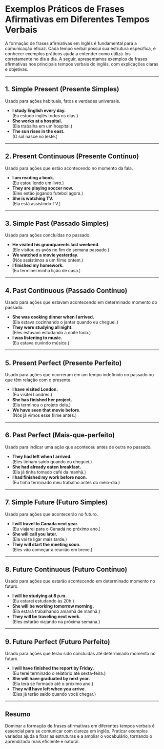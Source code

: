 # Exemplos Práticos de Frases Afirmativas em Diferentes Tempos Verbais

A formação de frases afirmativas em inglês é fundamental para a comunicação eficaz. Cada tempo verbal possui sua estrutura específica, e conhecer exemplos práticos ajuda a entender como utilizá-los corretamente no dia a dia. A seguir, apresentamos exemplos de frases afirmativas nos principais tempos verbais do inglês, com explicações claras e objetivas.

---

## 1. **Simple Present (Presente Simples)**

Usado para ações habituais, fatos e verdades universais.

- **I study English every day.**  
  (Eu estudo inglês todos os dias.)
- **She works at a hospital.**  
  (Ela trabalha em um hospital.)
- **The sun rises in the east.**  
  (O sol nasce no leste.)

---

## 2. **Present Continuous (Presente Contínuo)**

Usado para ações que estão acontecendo no momento da fala.

- **I am reading a book.**  
  (Eu estou lendo um livro.)
- **They are playing soccer now.**  
  (Eles estão jogando futebol agora.)
- **She is watching TV.**  
  (Ela está assistindo TV.)

---

## 3. **Simple Past (Passado Simples)**

Usado para ações concluídas no passado.

- **He visited his grandparents last weekend.**  
  (Ele visitou os avós no fim de semana passado.)
- **We watched a movie yesterday.**  
  (Nós assistimos a um filme ontem.)
- **I finished my homework.**  
  (Eu terminei minha lição de casa.)

---

## 4. **Past Continuous (Passado Contínuo)**

Usado para ações que estavam acontecendo em determinado momento do passado.

- **She was cooking dinner when I arrived.**  
  (Ela estava cozinhando o jantar quando eu cheguei.)
- **They were studying all night.**  
  (Eles estavam estudando a noite toda.)
- **I was listening to music.**  
  (Eu estava ouvindo música.)

---

## 5. **Present Perfect (Presente Perfeito)**

Usado para ações que ocorreram em um tempo indefinido no passado ou que têm relação com o presente.

- **I have visited London.**  
  (Eu visitei Londres.)
- **She has finished her project.**  
  (Ela terminou o projeto dela.)
- **We have seen that movie before.**  
  (Nós já vimos esse filme antes.)

---

## 6. **Past Perfect (Mais-que-perfeito)**

Usado para indicar uma ação que aconteceu antes de outra no passado.

- **They had left when I arrived.**  
  (Eles tinham saído quando eu cheguei.)
- **She had already eaten breakfast.**  
  (Ela já tinha tomado café da manhã.)
- **I had finished my work before noon.**  
  (Eu tinha terminado meu trabalho antes do meio-dia.)

---

## 7. **Simple Future (Futuro Simples)**

Usado para ações que acontecerão no futuro.

- **I will travel to Canada next year.**  
  (Eu viajarei para o Canadá no próximo ano.)
- **She will call you later.**  
  (Ela vai te ligar mais tarde.)
- **They will start the meeting soon.**  
  (Eles vão começar a reunião em breve.)

---

## 8. **Future Continuous (Futuro Contínuo)**

Usado para ações que estarão acontecendo em determinado momento no futuro.

- **I will be studying at 8 p.m.**  
  (Eu estarei estudando às 20h.)
- **She will be working tomorrow morning.**  
  (Ela estará trabalhando amanhã de manhã.)
- **They will be traveling next week.**  
  (Eles estarão viajando na próxima semana.)

---

## 9. **Future Perfect (Futuro Perfeito)**

Usado para ações que terão sido concluídas até determinado momento no futuro.

- **I will have finished the report by Friday.**  
  (Eu terei terminado o relatório até sexta-feira.)
- **She will have graduated by next year.**  
  (Ela terá se formado até o próximo ano.)
- **They will have left when you arrive.**  
  (Eles já terão saído quando você chegar.)

---

## **Resumo**

Dominar a formação de frases afirmativas em diferentes tempos verbais é essencial para se comunicar com clareza em inglês. Praticar exemplos variados ajuda a fixar as estruturas e a ampliar o vocabulário, tornando o aprendizado mais eficiente e natural.